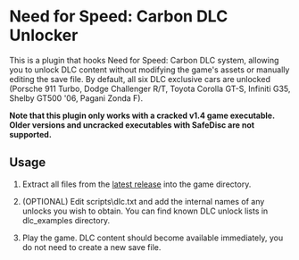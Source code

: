 # Need for Speed: Carbon DLC Unlocker

This is a plugin that hooks Need for Speed: Carbon DLC system, allowing you to unlock DLC content without modifying the game's assets or manually editing the save file. By default, all six DLC exclusive cars are unlocked (Porsche 911 Turbo, Dodge Challenger R/T, Toyota Corolla GT-S, Infiniti G35, Shelby GT500 '06, Pagani Zonda F).

**Note that this plugin only works with a cracked v1.4 game executable. Older versions and uncracked executables with SafeDisc are not supported.**

## Usage

1. Extract all files from the [latest release](https://github.com/NicknineTheEagle/NFSCarbonDLCUnlocker/releases/latest) into the game directory.

2. (OPTIONAL) Edit scripts\dlc.txt and add the internal names of any unlocks you wish to obtain. You can find known DLC unlock lists in dlc_examples directory.

3. Play the game. DLC content should become available immediately, you do not need to create a new save file.
